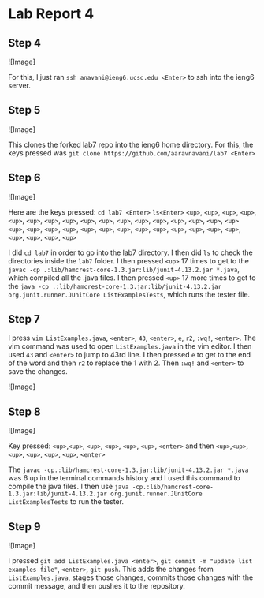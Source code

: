 # Lab Report 4

## Step 4

![Image] 

For this, I just ran ```ssh anavani@ieng6.ucsd.edu <Enter>``` to ssh into the ieng6 server. 

## Step 5

![Image]

This clones the forked lab7 repo into the ieng6 home directory. For this, the keys pressed was ```git clone https://github.com/aaravnavani/lab7 <Enter> ```  


## Step 6

![Image]

Here are the keys pressed: 
```cd lab7 <Enter>```
```ls<Enter>```
```<up>```, ```<up>```, ```<up>```, ```<up>```, ```<up>```, ```<up>```, ```<up>```, ```<up>```, ```<up>```, ```<up>```, ```<up>```, ```<up>```, ```<up>```, ```<up>```, ```<up>```, ```<up>```, ```<up>```
```<up>```, ```<up>```, ```<up>```, ```<up>```, ```<up>```, ```<up>```, ```<up>```, ```<up>```, ```<up>```, ```<up>```, ```<up>```, ```<up>```, ```<up>```, ```<up>```, ```<up>```, ```<up>```, ```<up>```

I did ```cd lab7``` in order to go into the lab7 directory. I then did ```ls``` to check the directories inside the ```lab7``` folder. I then pressed ```<up>``` 17 times 
to get to the ```javac -cp .:lib/hamcrest-core-1.3.jar:lib/junit-4.13.2.jar *.java```, which compiled all the .java files. 
I then pressed ```<up>``` 17 more times to get to the ```java -cp .:lib/hamcrest-core-1.3.jar:lib/junit-4.13.2.jar org.junit.runner.JUnitCore ListExamplesTests```, which runs
the tester file. 

## Step 7

I press ```vim ListExamples.java```, ```<enter>```, ```43```, ```<enter>```, ```e```, ```r2```, ```:wq!```, ```<enter>```. 
The vim command was used to open ```ListExamples.java``` in the vim editor. 
I then used ```43``` and ```<enter>``` to jump to 43rd line. 
I then pressed ```e``` to get to the end of the word and then ```r2``` to replace the 1 with 2. Then ```:wq!``` and ```<enter>``` to save the changes. 

![Image]

## Step 8

![Image]

Key pressed: ```<up>```,```<up>```, ```<up>```, ```<up>```, ```<up>```, ```<up>```, ```<enter>``` and then ```<up>```,```<up>```, ```<up>```, ```<up>```, ```<up>```, ```<up>```, ```<enter>```

The ```javac -cp.:lib/hamcrest-core-1.3.jar:lib/junit-4.13.2.jar *.java``` was 6 up in the terminal commands history and I used this command to compile the java files. I then use ```java -cp.:lib/hamcrest-core-1.3.jar:lib/junit-4.13.2.jar org.junit.runner.JUnitCore ListExamplesTests``` to run the tester. 

## Step 9

![Image]

I pressed ```git add ListExamples.java <enter>```, ```git commit -m "update list examples file"```, ```<enter>```, ```git push```. This adds the changes from ```ListExamples.java```, stages those changes, commits those changes with the commit message, and then pushes it to the repository.  

